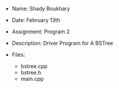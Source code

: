* Name: Shady Boukhary

* Date: February 13th
* Assignment: Program 2
* Description:
    Driver Program for A BSTree

* Files:
    - bstree.cpp
    - bstree.h 
    - main.cpp
